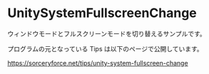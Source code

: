 # UnitySystemFullscreenChange
ウィンドウモードとフルスクリーンモードを切り替えるサンプルです。

プログラムの元となっている Tips は以下のページで公開しています。

https://sorceryforce.net/tips/unity-system-fullscreen-change
